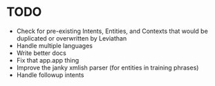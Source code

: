 # TODO

- Check for pre-existing Intents, Entities, and Contexts that would be
  duplicated or overwritten by Leviathan
- Handle multiple languages
- Write better docs
- Fix that app.app thing
- Improve the janky xmlish parser (for entities in training phrases)
- Handle followup intents
